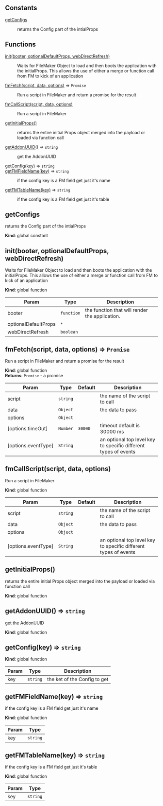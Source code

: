 ## Constants

<dl>
<dt><a href="#getConfigs">getConfigs</a></dt>
<dd><p>returns the Config part of the intialProps</p>
</dd>
</dl>

## Functions

<dl>
<dt><a href="#init">init(booter, optionalDefaultProps, webDirectRefresh)</a></dt>
<dd><p>Waits for FileMaker Object to load and then boots the application with the initialProps.
This allows the use of either a merge or function call from FM to kick of an application</p>
</dd>
<dt><a href="#fmFetch">fmFetch(script, data, options)</a> ⇒ <code>Promise</code></dt>
<dd><p>Run a script in FileMaker and return a promise for the result</p>
</dd>
<dt><a href="#fmCallScript">fmCallScript(script, data, options)</a></dt>
<dd><p>Run a script in FileMaker</p>
</dd>
<dt><a href="#getInitialProps">getInitialProps()</a></dt>
<dd><p>returns the entire initial Props object merged into the payload
or loaded via function call</p>
</dd>
<dt><a href="#getAddonUUID">getAddonUUID()</a> ⇒ <code>string</code></dt>
<dd><p>get the AddonUUID</p>
</dd>
<dt><a href="#getConfig">getConfig(key)</a> ⇒ <code>string</code></dt>
<dd></dd>
<dt><a href="#getFMFieldName">getFMFieldName(key)</a> ⇒ <code>string</code></dt>
<dd><p>if the config key is a FM field get just it&#39;s name</p>
</dd>
<dt><a href="#getFMTableName">getFMTableName(key)</a> ⇒ <code>string</code></dt>
<dd><p>if the config key is a FM field get just it&#39;s table</p>
</dd>
</dl>

<a name="getConfigs"></a>

## getConfigs
returns the Config part of the intialProps

**Kind**: global constant  
<a name="init"></a>

## init(booter, optionalDefaultProps, webDirectRefresh)
Waits for FileMaker Object to load and then boots the application with the initialProps.
This allows the use of either a merge or function call from FM to kick of an application

**Kind**: global function  

| Param | Type | Description |
| --- | --- | --- |
| booter | <code>function</code> | the function that will render the application. |
| optionalDefaultProps | <code>\*</code> |  |
| webDirectRefresh | <code>boolean</code> |  |

<a name="fmFetch"></a>

## fmFetch(script, data, options) ⇒ <code>Promise</code>
Run a script in FileMaker and return a promise for the result

**Kind**: global function  
**Returns**: <code>Promise</code> - a promise  

| Param | Type | Default | Description |
| --- | --- | --- | --- |
| script | <code>string</code> |  | the name of the script to call |
| data | <code>Object</code> |  | the data to pass |
| options | <code>Object</code> |  |  |
| [options.timeOut] | <code>Number</code> | <code>30000</code> | timeout default is 30000 ms |
| [options.eventType] | <code>String</code> | <code></code> | an optional top level key to specific different types of events |

<a name="fmCallScript"></a>

## fmCallScript(script, data, options)
Run a script in FileMaker

**Kind**: global function  

| Param | Type | Default | Description |
| --- | --- | --- | --- |
| script | <code>string</code> |  | the name of the script to call |
| data | <code>Object</code> |  | the data to pass |
| options | <code>Object</code> |  |  |
| [options.eventType] | <code>String</code> | <code></code> | an optional top level key to specific different types of events |

<a name="getInitialProps"></a>

## getInitialProps()
returns the entire initial Props object merged into the payload
or loaded via function call

**Kind**: global function  
<a name="getAddonUUID"></a>

## getAddonUUID() ⇒ <code>string</code>
get the AddonUUID

**Kind**: global function  
<a name="getConfig"></a>

## getConfig(key) ⇒ <code>string</code>
**Kind**: global function  

| Param | Type | Description |
| --- | --- | --- |
| key | <code>string</code> | the ket of the Config to get |

<a name="getFMFieldName"></a>

## getFMFieldName(key) ⇒ <code>string</code>
if the config key is a FM field get just it's name

**Kind**: global function  

| Param | Type |
| --- | --- |
| key | <code>string</code> | 

<a name="getFMTableName"></a>

## getFMTableName(key) ⇒ <code>string</code>
if the config key is a FM field get just it's table

**Kind**: global function  

| Param | Type |
| --- | --- |
| key | <code>string</code> | 

